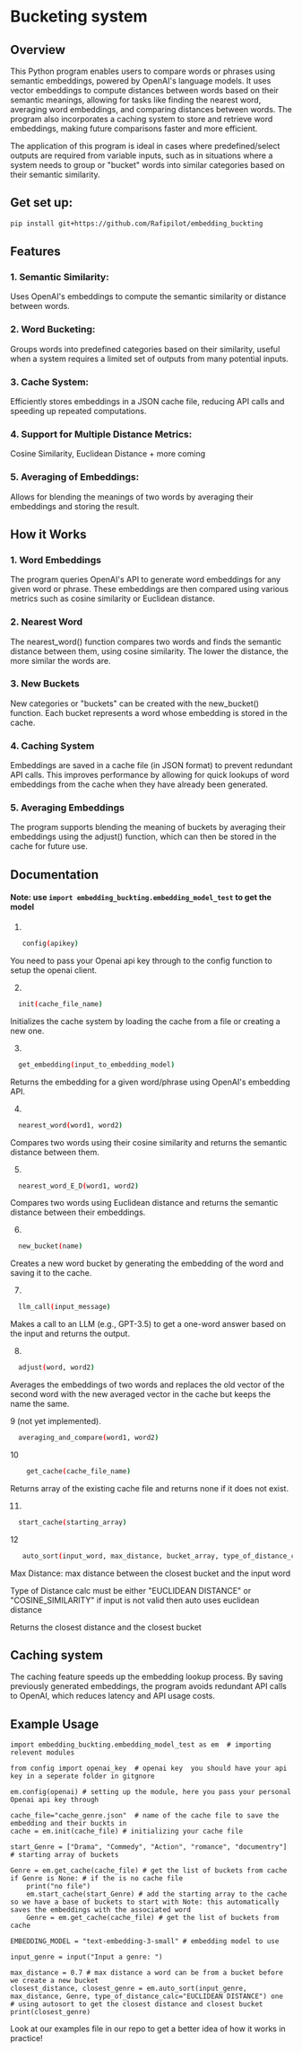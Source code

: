 # Bucketing system 

## Overview
This Python program enables users to compare words or phrases using semantic embeddings, powered by OpenAI's language models. It uses vector embeddings to compute distances between words based on their semantic meanings, allowing for tasks like finding the nearest word, averaging word embeddings, and comparing distances between words. The program also incorporates a caching system to store and retrieve word embeddings, making future comparisons faster and more efficient.

The application of this program is ideal in cases where predefined/select outputs are required from variable inputs, such as in situations where a system needs to group or "bucket" words into similar categories based on their semantic similarity. 


## Get set up: 
```bash
pip install git+https://github.com/Rafipilot/embedding_buckting
```


## Features
### 1. Semantic Similarity:
Uses OpenAI's embeddings to compute the semantic similarity or distance between words.
### 2. Word Bucketing: 
Groups words into predefined categories based on their similarity, useful when a system requires a limited set of outputs from many potential inputs.
### 3. Cache System: 

Efficiently stores embeddings in a JSON cache file, reducing API calls and speeding up repeated computations.
### 4. Support for Multiple Distance Metrics:
Cosine Similarity, Euclidean Distance + more coming
### 5. Averaging of Embeddings:
Allows for blending the meanings of two words by averaging their embeddings and storing the result.

## How it Works

### 1. Word Embeddings
The program queries OpenAI's API to generate word embeddings for any given word or phrase. These embeddings are then compared using various metrics such as cosine similarity or Euclidean distance.

### 2. Nearest Word
The nearest_word() function compares two words and finds the semantic distance between them, using cosine similarity. The lower the distance, the more similar the words are.

### 3. New Buckets
New categories or "buckets" can be created with the new_bucket() function. Each bucket represents a word whose embedding is stored in the cache.

### 4. Caching System
Embeddings are saved in a cache file (in JSON format) to prevent redundant API calls. This improves performance by allowing for quick lookups of word embeddings from the cache when they have already been generated.

### 5. Averaging Embeddings
The program supports blending the meaning of buckets by averaging their embeddings using the adjust() function, which can then be stored in the cache for future use.



## Documentation

#### Note: use ```import embedding_buckting.embedding_model_test``` to get the model

1.
```bash
   config(apikey)
```
You need to pass your Openai api key through to the config function to setup the openai client.


2.
 ```bash
   init(cache_file_name)
  ```
Initializes the cache system by loading the cache from a file or creating a new one.

3.
 ```bash
   get_embedding(input_to_embedding_model)
  ```
Returns the embedding for a given word/phrase using OpenAI's embedding API.

4.
 ```bash
   nearest_word(word1, word2)
  ```
Compares two words using their cosine similarity and returns the semantic distance between them.

5.
 ```bash
   nearest_word_E_D(word1, word2)
  ```
Compares two words using Euclidean distance and returns the semantic distance between their embeddings.

6.
 ```bash
   new_bucket(name)
  ```
Creates a new word bucket by generating the embedding of the word and saving it to the cache.

7.
 ```bash
   llm_call(input_message)
  ```
Makes a call to an LLM (e.g., GPT-3.5) to get a one-word answer based on the input and returns the output.

8.
 ```bash
   adjust(word, word2)
  ```
Averages the embeddings of two words and replaces the old vector of the second word with the new averaged vector in the cache but keeps the name the same.

9 (not yet implemented). 
 ```bash
   averaging_and_compare(word1, word2)
  ```

10
```bash
    get_cache(cache_file_name)
```
Returns array of the existing cache file and returns none if it does not exist.

11.
 ```bash
   start_cache(starting_array)
```
12
```bash
   auto_sort(input_word, max_distance, bucket_array, type_of_distance_calc) 
  ```
Max Distance: max distance between the closest bucket and the input word

Type of Distance calc must be either "EUCLIDEAN DISTANCE" or "COSINE_SIMILARITY" if input is not valid then auto uses euclidean distance

Returns the closest distance and the closest bucket


## Caching system
The caching feature speeds up the embedding lookup process. By saving previously generated embeddings, the program avoids redundant API calls to OpenAI, which reduces latency and API usage costs.

## Example Usage
```shell
import embedding_buckting.embedding_model_test as em  # importing relevent modules

from config import openai_key  # openai key  you should have your api key in a seperate folder in gitgnore

em.config(openai) # setting up the module, here you pass your personal Openai api key through

cache_file="cache_genre.json"  # name of the cache file to save the embedding and their buckts in
cache = em.init(cache_file) # initializing your cache file

start_Genre = ["Drama", "Commedy", "Action", "romance", "documentry"]  # starting array of buckets 

Genre = em.get_cache(cache_file) # get the list of buckets from cache  
if Genre is None: # if the is no cache file
    print("no file")
    em.start_cache(start_Genre) # add the starting array to the cache so we have a base of buckets to start with Note: this automatically saves the embeddings with the associated word
    Genre = em.get_cache(cache_file) # get the list of buckets from cache

EMBEDDING_MODEL = "text-embedding-3-small" # embedding model to use

input_genre = input("Input a genre: ")

max_distance = 0.7 # max distance a word can be from a bucket before we create a new bucket
closest_distance, closest_genre = em.auto_sort(input_genre, max_distance, Genre, type_of_distance_calc="EUCLIDEAN DISTANCE") one  # using autosort to get the closest distance and closest bucket
print(closest_genre)
```
Look at our examples file in our repo to get a better idea of how it works in practice!
